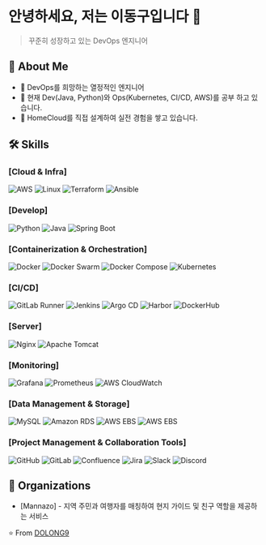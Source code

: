# 안녕하세요, 저는 이동구입니다 👋

> 꾸준히 성장하고 있는 DevOps 엔지니어

## 🚀 About Me

- 💼 DevOps를 희망하는 열정적인 엔지니어
- 🌱 현재 Dev(Java, Python)와 Ops(Kubernetes, CI/CD, AWS)를 공부 하고 있습니다.
- 🔭 HomeCloud를 직접 설계하여 실전 경험을 쌓고 있습니다.

## 🛠 Skills
### [Cloud & Infra]
![AWS](https://img.shields.io/badge/-AWS-232F3E?style=flat-square&logo=amazon-aws&logoColor=white)
![Linux](https://img.shields.io/badge/-Linux-FCC624?style=flat-square&logo=linux&logoColor=black)
![Terraform](https://img.shields.io/badge/-Terraform-623CE4?style=flat-square&logo=terraform&logoColor=white)
![Ansible](https://img.shields.io/badge/-Ansible-EE0000?style=flat-square&logo=ansible&logoColor=white)


### [Develop]
![Python](https://img.shields.io/badge/-Python-3776AB?style=flat-square&logo=Python&logoColor=white)
![Java](https://img.shields.io/badge/-Java-007396?style=flat-square&logo=java&logoColor=white)
![Spring Boot](https://img.shields.io/badge/-Spring%20Boot-6DB33F?style=flat-square&logo=spring-boot&logoColor=white)


### [Containerization & Orchestration]
![Docker](https://img.shields.io/badge/-Docker-2496ED?style=flat-square&logo=docker&logoColor=white)
![Docker Swarm](https://img.shields.io/badge/-Docker%20Swarm-2496ED?style=flat-square&logo=docker&logoColor=white)
![Docker Compose](https://img.shields.io/badge/-Docker%20Compose-2496ED?style=flat-square&logo=docker&logoColor=white)
![Kubernetes](https://img.shields.io/badge/-Kubernetes-326CE5?style=flat-square&logo=kubernetes&logoColor=white)


### [CI/CD]
![GitLab Runner](https://img.shields.io/badge/-GitLab%20Runner-FC6D26?style=flat-square&logo=gitlab&logoColor=white)
![Jenkins](https://img.shields.io/badge/-Jenkins-D24939?style=flat-square&logo=jenkins&logoColor=white)
![Argo CD](https://img.shields.io/badge/-Argo%20CD-FC6D26?style=flat-square&logo=argo&logoColor=white)
![Harbor](https://img.shields.io/badge/-Harbor-60B932?style=flat-square&logo=harbor&logoColor=white)
![DockerHub](https://img.shields.io/badge/-DockerHub-2496ED?style=flat-square&logo=docker&logoColor=white)


### [Server]
![Nginx](https://img.shields.io/badge/-Nginx-009639?style=flat-square&logo=nginx&logoColor=white)
![Apache Tomcat](https://img.shields.io/badge/-Apache%20Tomcat-F8DC75?style=flat-square&logo=apache-tomcat&logoColor=black)


### [Monitoring]
![Grafana](https://img.shields.io/badge/-Grafana-F46800?style=flat-square&logo=grafana&logoColor=white)
![Prometheus](https://img.shields.io/badge/-Prometheus-E6522C?style=flat-square&logo=prometheus&logoColor=white)
![AWS CloudWatch](https://img.shields.io/badge/-AWS%20CloudWatch-FF4F8B?style=flat-square&logo=amazon-aws&logoColor=white)


### [Data Management & Storage]
![MySQL](https://img.shields.io/badge/-MySQL-4479A1?style=flat-square&logo=mysql&logoColor=white)
![Amazon RDS](https://img.shields.io/badge/-Amazon%20RDS-527FFF?style=flat-square&logo=amazon-rds&logoColor=white)
![AWS EBS](https://img.shields.io/badge/-AWS%20EBS-232F3E?style=flat-square&logo=amazon-aws&logoColor=white)
![AWS EBS](https://img.shields.io/badge/-AWS%20EBS-232F3E?style=flat-square&logo=amazon-aws&logoColor=white)



### [Project Management & Collaboration Tools]
![GitHub](https://img.shields.io/badge/-GitHub-181717?style=flat-square&logo=github&logoColor=white)
![GitLab](https://img.shields.io/badge/-GitLab-FC6D26?style=flat-square&logo=gitlab&logoColor=white)
![Confluence](https://img.shields.io/badge/-Confluence-172B4D?style=flat-square&logo=confluence&logoColor=white)
![Jira](https://img.shields.io/badge/-Jira-0052CC?style=flat-square&logo=jira&logoColor=white)
![Slack](https://img.shields.io/badge/-Slack-4A154B?style=flat-square&logo=slack&logoColor=white)
![Discord](https://img.shields.io/badge/-Discord-5865F2?style=flat-square&logo=discord&logoColor=white)


## 🏢 Organizations
- [Mannazo] - 지역 주민과 여행자를 매칭하여 현지 가이드 및 친구 역할을 제공하는 서비스

⭐️ From [DOLONG9](https://github.com/DOLONG9)